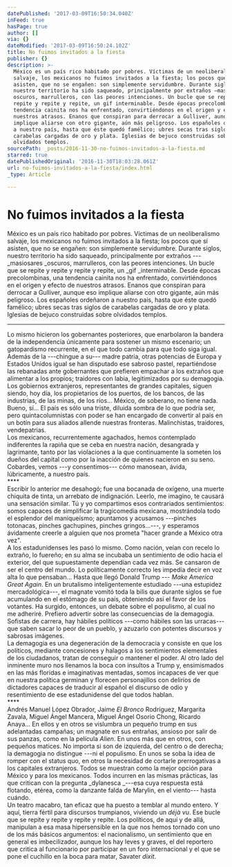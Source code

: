 ```yaml
---
datePublished: '2017-03-09T16:50:34.040Z'
inFeed: true
hasPage: true
author: []
via: {}
dateModified: '2017-03-09T16:50:24.102Z'
title: No fuimos invitados a la fiesta
publisher: {}
description: >-
  México es un país rico habitado por pobres. Víctimas de un neoliberalismo
  salvaje, los mexicanos no fuimos invitados a la fiesta; los pocos que sí
  asisten, que no se engañen: son simplemente servidumbre. Durante siglos,
  nuestro territorio ha sido saqueado, principalmente por extraños —masiosares
  oscuros, marrulleros, con las peores intenciones. Un bucle que se repite y
  repite y repite y repite, un gif interminable. Desde épocas precolombinas, una
  tendencia cainita nos ha enfrentado, convirtiéndonos en el origen y efecto de
  nuestros atrasos. Enanos que conspiran para derrocar a Gulliver, aunque eso
  implique aliarse con otro gigante, aún más peligroso. Los españoles ordeñaron
  a nuestro país, hasta que éste quedó famélico; ubres secas tras siglos de
  carabelas cargadas de oro y plata. Iglesias de bejuco construidas sobre
  olvidados templos. 
sourcePath: _posts/2016-11-30-no-fuimos-invitados-a-la-fiesta.md
starred: true
datePublishedOriginal: '2016-11-30T18:03:28.061Z'
url: no-fuimos-invitados-a-la-fiesta/index.html
_type: Article

---
```

# No fuimos invitados a la fiesta

México es un país rico habitado por pobres. Víctimas de un neoliberalismo salvaje, los mexicanos no fuimos invitados a la fiesta; los pocos que sí asisten, que no se engañen: son simplemente servidumbre. Durante siglos, nuestro territorio ha sido saqueado, principalmente por extraños ---_masiosares _oscuros, marrulleros, con las peores intenciones. Un bucle que se repite y repite y repite y repite, un _gif _interminable. Desde épocas precolombinas, una tendencia cainita nos ha enfrentado, convirtiéndonos en el origen y efecto de nuestros atrasos. Enanos que conspiran para derrocar a Gulliver, aunque eso implique aliarse con otro gigante, aún más peligroso. Los españoles ordeñaron a nuestro país, hasta que éste quedó famélico; ubres secas tras siglos de carabelas cargadas de oro y plata. Iglesias de bejuco construidas sobre olvidados templos. 

---

Lo mismo hicieron los gobernantes posteriores, que enarbolaron la bandera de la independencia únicamente para sostener un mismo escenario; un gatopardismo recurrente, en el que todo cambia para que todo siga igual. Además de la ---chingue a su--- madre patria, otras potencias de Europa y Estados Unidos igual se han disputado ese sabroso pastel, repartiéndose las rebanadas ante gobernantes que prefieren empachar a los extraños que alimentar a los propios; traidores con labia, legitimizados por su demagogia. Los gobiernos extranjeros, representantes de grandes capitales, siguen siendo, hoy día, los propietarios de los puertos, de los bancos, de las industrias, de las minas, de los ríos... México, de soberano, no tiene nada. Bueno, sí... El país es sólo una triste, diluida sombra de lo que podría ser, pero quintacolumnistas con poder se han encargado de convertir al país en un botín para sus aliados allende nuestras fronteras. Malinchistas, traidores, vendepatrias.  
Los mexicanos, recurrentemente agachados, hemos contemplado indiferentes la rapiña que se ceba en nuestra nación, desangrada y lagrimante, tanto por las violaciones a la que continuamente la someten los dueños del capital como por la inacción de quienes nacieron en su seno. Cobardes, vemos ---y consentimos--- cómo manosean, ávida, lúbricamente, a nuestro país.   
\*\*\*\*  
Escribir lo anterior me desahogó; fue una bocanada de oxígeno, una muerte chiquita de tinta, un arrebato de indignación. Leerlo, me imagino, te causará una sensación similar. Tú y yo compartimos esos contrariados sentimientos: somos capaces de simplificar la tragicomedia mexicana, mostrándola todo el esplendor del maniqueísmo; apuntamos y acusamos ---pinches totonacas, pinches gachupines, pinches gringos...---, y esperamos ávidamente creerle a alguien que nos prometa "hacer grande a México otra vez".   
A los estadunidenses les pasó lo mismo. Como nación, veían con recelo lo extraño, lo fuereño; en su alma se incubaba un sentimiento de odio hacia el exterior, del que supuestamente dependían cada vez más. Se cansaron de ser el centro del mundo. Lo políticamente correcto les impedía decir en voz alta lo que pensaban... Hasta que llegó Donald Trump --- _Make America Great Again_. En un brutalismo inteligentemente estudiado ---una estupidez mercadológica---, el magnate vomitó toda la bilis que durante siglos se fue acumulando en el estómago de su país, obteniendo así el favor de los votantes. Ha surgido, entonces, un debate sobre el populismo, al cual no me adheriré. Prefiero advertir sobre las consecuencias de la demagogia. Sofistas de carrera, hay hábiles políticos ---como hábiles son las urracas--- que saben sacar lo peor de un pueblo, y azuzarlo con potentes discursos y sabrosas imágenes.   
La demagogia es una degeneración de la democracia y consiste en que los políticos, mediante concesiones y halagos a los sentimientos elementales de los ciudadanos, tratan de conseguir o mantener el poder. Al otro lado del inminente muro nos llenamos la boca con insultos a Trump y, ensimismados en las más floridas e imaginativas mentadas, somos incapaces de ver que en nuestra política germinan y florecen personajillos con delirios de dictadores capaces de traducir al español el discurso de odio y resentimiento de ese estadunidense del que todos hablan.  
\*\*\*\*  
Andrés Manuel López Obrador, Jaime _El Bronco_ Rodríguez, Margarita Zavala, Miguel Ángel Mancera, Miguel Ángel Osorio Chong, Ricardo Anaya... En ellos y en otros se vislumbra un pequeño trump en sus adelantadas campañas; un magnate en sus entrañas, ansioso por salir de sus panzas, como en la película _Alien_. En unos más que en otros, con pequeños matices. No importa si son de izquierda, del centro o de derecha; la demagogia no distingue ---ni el populismo. En unos se soba la idea de romper con el status quo, en otros la necesidad de cortarle prerrogativas a los capitales extranjeros. Todos se muestran como la mejor opción para México y para los mexicanos. Todos incurren en las mismas prácticas, las que critican con la pregunta _dylanesca _---esa cuya respuesta está flotando, etérea, como la danzante falda de Marylin, en el viento--- hasta cuándo.  
Un teatro macabro, tan eficaz que ha puesto a temblar al mundo entero. Y aquí, tierra fértil para discursos trumpianos, viviendo un _déjà vu_. Ese bucle que se repite y repite y repite y repite. Los políticos, de aquí y de allá, manipulan a esa masa hipersensible en la que nos hemos tornado con uno de los más básicos argumentos: el nacionalismo, un sentimiento que en general es imbecilizador, aunque los hay leves y graves, el del reportero que critica al funcionario por participar en un foro internacional y el que se pone el cuchillo en la boca para matar, Savater _dixit_.